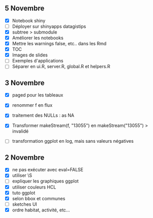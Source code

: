 ## 5 Novembre
- [x] Notebook shiny
- [ ] Déployer sur shinyapps datagistips
- [x] subtree > submodule
- [x] Améliorer les notebooks
- [x] Mettre les warnings false, etc.. dans les Rmd
- [x] TOC
- [x] Images de slides
- [ ] Exemples d'applications
- [ ] Séparer en ui.R, server.R, global.R et helpers.R

## 3 Novembre
- [x] paged pour les tableaux
- [x] renommer f en flux
- [x] traitement des NULLs : as NA
- [x] Transformer makeStream(f, "13055") en makeStream("13055") > invalidé
- [ ] transformation ggplot en log, mais sans valeurs négatives


## 2 Novembre
- [x] ne pas exécuter avec eval=FALSE
- [x] utiliser \\S
- [ ] expliquer les graphiques ggplot
- [x] utiliser couleurs HCL
- [x] tuto ggplot
- [x] selon bbox et communes
- [ ] sketches UI
- [x] ordre habitat, activité, etc...